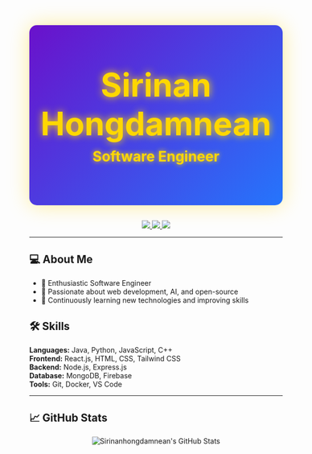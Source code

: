 <div style="
    background: linear-gradient(135deg, #6a11cb, #2575fc); /* สีม่วงไปฟ้า */
    border-radius: 15px;
    padding: 80px 20px;
    text-align: center;
    color: #FFD700; /* สีทอง */
    box-shadow: 0 0 40px rgba(255, 215, 0, 0.4);
    margin-bottom: 30px;
">
  <h1 style="font-size: 64px; font-weight: bold; margin: 0; text-shadow: 0 0 15px #FFD700;">
    Sirinan Hongdamnean
  </h1>
  <h3 style="font-size: 28px; margin: 10px 0 0 0; text-shadow: 0 0 10px #FFD700;">
    Software Engineer
  </h3>
</div>

<p align="center" style="margin-top: 20px;">
  <a href="https://github.com/sirinan-hongdamnean">
    <img src="https://img.shields.io/badge/GitHub-181717?style=for-the-badge&logo=github&logoColor=white" />
  </a>
  <a href="https://www.linkedin.com/in/sirinan-hongdamnean/">
    <img src="https://img.shields.io/badge/LinkedIn-0A66C2?style=for-the-badge&logo=linkedin&logoColor=white" />
  </a>
  <a href="mailto:sirinan.hongdamnean@example.com">
    <img src="https://img.shields.io/badge/Email-D14836?style=for-the-badge&logo=gmail&logoColor=white" />
  </a>
</p>

---

## 💻 About Me
- 🔹 Enthusiastic Software Engineer  
- 🔹 Passionate about web development, AI, and open-source  
- 🔹 Continuously learning new technologies and improving skills  

## 🛠️ Skills
**Languages:** Java, Python, JavaScript, C++  
**Frontend:** React.js, HTML, CSS, Tailwind CSS  
**Backend:** Node.js, Express.js  
**Database:** MongoDB, Firebase  
**Tools:** Git, Docker, VS Code  

---

## 📈 GitHub Stats
<p align="center">
  <img src="https://github-readme-stats.vercel.app/api?username=sirinan-hongdamnean&show_icons=true&theme=tokyonight" alt="Sirinanhongdamnean's GitHub Stats" />
</p>
